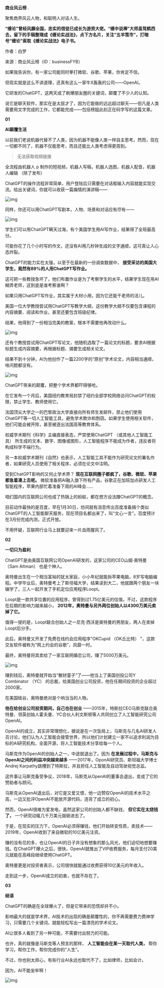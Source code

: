 **商业风云榜** .

聚焦商界风云人物，和聪明人对话人生。

**“缠论”曾经风靡全国，忠实的信徒已成长为游资大佬。“缠中说禅”大师虽驾鹤西去，留下的手稿整理成《缠论实战法》，点下方名片，关注“五羊策市”，打暗号“缠论”索取《缠论实战法》电子书。**

作者：白罗

来源：商业风云榜（ID：businessFYB）

如果我告诉你，有一家公司能同时拳打微软、谷歌、苹果，你肯定不信。

但现实就是这么不讲道理，还真有这么一家牛X轰轰的公司——OpenAI。

它研发的ChatGPT，这两天成了刷爆朋友圈的关键词，颠覆了不少人的认知。

说它是聊天软件，那实在是太屈才了，因为它能做的远远超过聊天——但凡是人类需要用文字完成的工作，它都能完成——包括榜姐此刻正在码字写的这篇文章。

**01**

**AI颠覆生活**

以前我们老说机器代替不了人类，因为机器不能像人类一样自主思考。然而，现在一切都不同了，机器不仅能思考，而且还能比人类考虑得更周到。

> 无法获取视频链接

全流程由机器人  p  制作的短视频，机器人写稿，机器人选图，机器人配音，机器人编辑 （除了发布）

ChatGPT的操作流程非常简单，用户登陆后只需要在对话框输入内容就能实现交流。给出关键词，你就可以收获一篇煽情的演讲稿——

![img](./assets/(null)-20230222143248549.(null))

同样，你还可以用ChatGPT写剧本，人物、场景和对话应有尽有——

![img](./assets/(null)-20230222143248640.(null))

学生们可以用ChatGPT瞒天过海，有个美国学生用AI写作业，结果得了全班最高分。

可能你花了几个小时写的作文，还没有AI用几秒钟生成的文字通顺，这可真让人心态炸裂。

ChatGPT的能力实在太强，以至于在最新的一份调查数据中， **接受采访的美国大学生，竟然有89%的人用ChatGPT写作业。**

这可把一些教授急坏了，他们布置作业是为了考察学生的水平，结果学生现在用AI糊弄老师，这到底是谁考察谁啊？

如果只用ChatGPT写作业，其实属于大材小用，因为它还能干老师的活儿。

美国一位大学教授尝试用ChatGPT写教学大纲，这份教学大纲不仅要包含课程的内容摘要、阅读和作业，甚至还要包含班级纪律。

结果，他得到了一份相当完美的教案，根本不需要他再改动什么。

![img](./assets/(null)-20230222143248772.(null))

还有个教授尝试用ChatGPT写论文，他随机选取了一篇论文的标题，要求AI根据标题生成内容摘要，再根据标题、摘要生成相关论文。

结果不到十分钟，AI为他创作了一篇2200字的“原创”学术论文，内容相当通顺，啥问题都没有。

![img](./assets/(null)-20230222143248768.(null))

ChatGPT带来的颠覆，把整个学术界都吓得够呛。

在它发布一个月后，美国纽约教育局封禁了纽约全部学校网络访问ChatGPT的权限，禁止学生、教师使用它。

法国顶尖大学之一的巴黎政治大学直接向所有师生发邮件，禁止他们使用ChatGPT等一切人工智能工具，避免学术欺诈和剽窃。如果学生使用相关软件，他们可能会被开除，甚至被逐出法国高等教育体系。

权威学术期刊《科学》主编直接表态，严禁使用ChatGPT （或其他人工智能工具） 所生成的文本、数字、图像或图形，人工智能程序不能成为作者，违反者将构成科学不端行为。

另一本权威学术期刊《自然》也表示，人工智能工具不能作为研究论文的署名作者，如果研究人员使用了相关程序，必须在论文中注明。

受到ChatGPT影响的又何止学术界？ **现在互联网圈子都疯了，谷歌、微软、苹果都急着凑上去呢。** 微软准备把AI融入旗下所有产品，谷歌正在加班加点研发人工智能程序，苹果内部忙着准备下周的AI峰会……

咱们国内的互联网公司也成了热锅上的蚂蚁，都在想方设法蹭ChatGPT的概念。

目前动作最快的是百度，早在1月30日，坊间就有消息传出百度准备搞个类似ChatGPT的人工智能聊天服务，现在项目名都出来了，叫“文心一言”。百度预计在3月份完成内测，正式开放。

不用怀疑，互联网行业马上就要迎来一片血雨腥风了。

**02**

**一切只为盈利**

ChatGPT是由美国互联网公司OpenAI研发的，这家公司的CEO山姆·奥特曼 （Sam Altman） 也是个神人。

奥特曼出生在一个相当富裕的犹太家庭，小小年纪就能拆苹果电脑，8岁写电脑编程。中学毕业后，奥特曼考上了斯坦福大学，结果读到大二，他就跟两个朋友一块辍学了，三人一起开发了手机定位应用程序Loopt。

Loopt是一款共享位置的应用程序，曾得到过1.75亿美元的估值。不过，这款程序在后期的影响力越来越小， **2012年，奥特曼与另外两位创始人以4300万美元卖掉了它。**

值得一提的是，Loopt联合创始人之一尼克·西沃是奥特曼的男朋友，两人在卖掉Loopt后分手。

此后，奥特曼又开发了免费在线约会应用程序“OKCupid （OK丘比特） ”，这款交友软件被称为“网上约会的谷歌”，风靡一时。

最终，奥特曼将其卖给了一家互联网婚恋公司，赚了5000万美元。

![img](./assets/(null)-20230222143248738.(null))

赚到钱后，奥特曼就开始当“散财童子”了——他当上了美国创投公司Y Combinator （YC） 的总裁，给美国创业公司投资，他在任期间投资的企业超过2000家。

在美国硅谷，奥特曼绝对是个响当当的人物。

**他在给创业公司投资期间，自己也在创业** ——2015年，特斯拉CEO马斯克联合奥特曼、领英创始人霍夫曼、YC合伙人利文斯顿等人共同创立了人工智能研究公司OpenAI。

OpenAI的成立，其实非常理想化，据说是在一次饭局上，马斯克与几名AI研发人员讨论，他们认为人工智能会接管世界，所以他们计划建立一家不以追求利润为目标的AI研究机构，全面开源，将人工智能技术分享给每一个人。

马斯克作为OpenAI的创始人之一，中途就退出了。因为 **在发展过程中，马斯克与OpenAI之间的利益冲突越来越多** ——2017年，OponAI研究员、斯坦福大学博士Andrej Karpathy跳槽到了特斯拉，并且担任人工智能及自动驾驶视觉总监。

这件事让马斯克备受争议，2018年，马斯克从OpenAI的董事会退出，变成了它的赞助者与顾问。

马斯克从OpenAI退出后，对它是又爱又恨，他一边赞叹OpenAI的技术水平之高，一边又批评OpenAI不能放开源代码，违背了成立的初心。

然而，OpenAI很难为爱发电，虽然这家公司的创始人都不缺钱， **但它实在太烧钱了，** 一个研究动辄几千万美元就砸进去了。

于是，在现实的压力下，OpenAI必须得赚钱，他们开始转变性质，卖技术——2019年，OpenAI收到了来自微软的10亿美元注资。

赚的没有花的多，也让OpenAI的日子并没有想象的那么风光，他们迫切地想要赚钱。在ChatGPT爆火之后，很快，OpenAI就推出了VIP收费服务，每月支付20美元就能在高峰段继续使用ChatGPT。

奥特曼更是对投资者表示，公司很快就能通过收费获得10亿美元的年收入。

走到这一步，OpenAI成立的初衷，也就不存在了。

**03**

**结语**

ChatGPT的确是在全球爆火了，但是它带来的恐慌却并不小。

影响最大的就是学术界，AI技术的出现的确是颠覆性的，你不再需要费力费神学习，只需要几个关键词，就能轻松写出一篇漂亮的学术论文。

AI让很多人看到了另一种可能，不需要付出努力的可能。

也许，真的就像是马斯克等人预言的那样， **人工智能会在某一天取代人类，** 帮你学习，帮你工作，帮你完成你的“人生”。

不过，你也别太担心，有些行业AI永远也取代不了，比如律师，比如会计。

因为，AI不能坐牢啊！

![img](./assets/(null)-20230222143248645.(null))